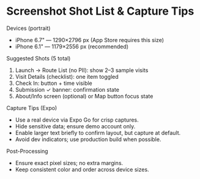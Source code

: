 # Screenshot Shot List & Capture Tips

Devices (portrait)
- iPhone 6.7" — 1290×2796 px (App Store requires this size)
- iPhone 6.1" — 1179×2556 px (recommended)

Suggested Shots (5 total)
1) Launch → Route List (no PII): show 2–3 sample visits
2) Visit Details (checklist): one item toggled
3) Check In: button + time visible
4) Submission ✓ banner: confirmation state
5) About/Info screen (optional) or Map button focus state

Capture Tips (Expo)
- Use a real device via Expo Go for crisp captures.
- Hide sensitive data; ensure demo account only.
- Enable larger text briefly to confirm layout, but capture at default.
- Avoid dev indicators; use production build when possible.

Post-Processing
- Ensure exact pixel sizes; no extra margins.
- Keep consistent color and order across device sizes.
